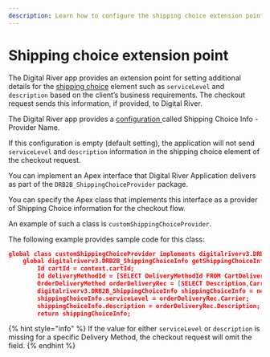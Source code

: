 ```yaml
---
description: Learn how to configure the shipping choice extension point
---
```


# Shipping choice extension point

The Digital River app provides an extension point for setting additional details for the [shipping choice](https://docs.digitalriver.com/digital-river-api/checkouts/creating-checkouts/shipping-choice) element such as `serviceLevel` and `description` based on the client’s business requirements.  The checkout request sends this information, if provided, to Digital River.

The Digital River app provides a [configuration ](../integrate-the-salesforce-lightning-app/step-2-configure-the-digital-river-app.md)called Shipping Choice Info - Provider Name. &#x20;

If this configuration is empty (default setting), the application will not send `serviceLevel` and `description` information in the shipping choice element of the checkout request.

You can implement an Apex interface that Digital River Application delivers as part of the `DRB2B_ShippingChoiceProvider` package.&#x20;

You can specify the Apex class that implements this interface as a provider of Shipping Choice information for the checkout flow.

An example of such a class is `customShippingChoiceProvider`.&#x20;

The following example provides sample code for this class:&#x20;

```json
global class customShippingChoiceProvider implements digitalriverv3.DRB2B_ShippingChoiceProvider {
    global digitalriverv3.DRB2B_ShippingChoiceInfo getShippingChoiceInfo(digitalriverv3.DRB2B_CheckoutContext context) {
        Id cartId = context.cartId;
        Id deliveryMethodId = [SELECT DeliveryMethodId FROM CartDeliveryGroup where CartId =:cartId WITH SECURITY_ENFORCED][0].DeliveryMethodId;
        OrderDeliveryMethod orderDeliveryRec = [SELECT Description,Carrier FROM OrderDeliveryMethod where Id =: deliveryMethodId];
        digitalriverv3.DRB2B_ShippingChoiceInfo shippingChoiceInfo = new digitalriverv3.DRB2B_ShippingChoiceInfo();
        shippingChoiceInfo.serviceLevel = orderDeliveryRec.Carrier;
        shippingChoiceInfo.description = orderDeliveryRec.Description;       
        return shippingChoiceInfo; 
```

{% hint style="info" %}
If the value for either `serviceLevel` or `description` is missing for a specific Delivery Method, the checkout request will omit the field.
{% endhint %}
